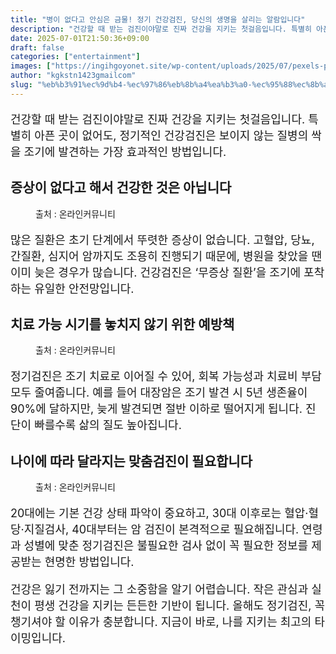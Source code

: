 ```yaml
---
title: "병이 없다고 안심은 금물! 정기 건강검진, 당신의 생명을 살리는 알람입니다"
description: "건강할 때 받는 검진이야말로 진짜 건강을 지키는 첫걸음입니다. 특별히 아픈 곳이 없어도, 정기적인 건강검진은 보이지 않는 질병의 싹을 조기에 발견하는 가장 효과적인 방법입니다."
date: 2025-07-01T21:50:36+09:00
draft: false
categories: ["entertainment"]
images: ["https://ingihgoyonet.site/wp-content/uploads/2025/07/pexels-pixabay-40568-1-1024x683.jpg", "https://ingihgoyonet.site/wp-content/uploads/2025/07/pexels-lazymonkey-1164531-1024x683.jpg", "https://ingihgoyonet.site/wp-content/uploads/2025/07/pexels-karolina-grabowska-4386467-1-683x1024.jpg"]
author: "kgkstn1423gmailcom"
slug: "%eb%b3%91%ec%9d%b4-%ec%97%86%eb%8b%a4%ea%b3%a0-%ec%95%88%ec%8b%ac%ec%9d%80-%ea%b8%88%eb%ac%bc-%ec%a0%95%ea%b8%b0-%ea%b1%b4%ea%b0%95%ea%b2%80%ec%a7%84-%eb%8b%b9%ec%8b%a0%ec%9d%98-%ec%83%9d%eb%aa%85"
---
```


<p style="font-size:18px">건강할 때 받는 검진이야말로 진짜 건강을 지키는 첫걸음입니다. 특별히 아픈 곳이 없어도, 정기적인 건강검진은 보이지 않는 질병의 싹을 조기에 발견하는 가장 효과적인 방법입니다.</p> <h2 >증상이 없다고 해서 건강한 것은 아닙니다</h2> <figure ><img src="https://ingihgoyonet.site/wp-content/uploads/2025/07/pexels-pixabay-40568-1-1024x683.jpg" alt="" style="aspect-ratio:16/9;object-fit:cover"/><figcaption >출처 : 온라인커뮤니티</figcaption></figure> <p style="font-size:18px">많은 질환은 초기 단계에서 뚜렷한 증상이 없습니다. 고혈압, 당뇨, 간질환, 심지어 암까지도 조용히 진행되기 때문에, 병원을 찾았을 땐 이미 늦은 경우가 많습니다. 건강검진은 ‘무증상 질환’을 조기에 포착하는 유일한 안전망입니다.</p> <h2 >치료 가능 시기를 놓치지 않기 위한 예방책</h2> <figure ><img src="https://ingihgoyonet.site/wp-content/uploads/2025/07/pexels-lazymonkey-1164531-1024x683.jpg" alt="" style="aspect-ratio:16/9;object-fit:cover"/><figcaption >출처 : 온라인커뮤니티</figcaption></figure> <p style="font-size:18px">정기검진은 조기 치료로 이어질 수 있어, 회복 가능성과 치료비 부담 모두 줄여줍니다. 예를 들어 대장암은 조기 발견 시 5년 생존율이 90%에 달하지만, 늦게 발견되면 절반 이하로 떨어지게 됩니다. 진단이 빠를수록 삶의 질도 높아집니다.</p> <h2 >나이에 따라 달라지는 맞춤검진이 필요합니다</h2> <figure ><img src="https://ingihgoyonet.site/wp-content/uploads/2025/07/pexels-karolina-grabowska-4386467-1-683x1024.jpg" alt="" style="aspect-ratio:16/9;object-fit:cover"/><figcaption >출처 : 온라인커뮤니티</figcaption></figure> <p style="font-size:18px">20대에는 기본 건강 상태 파악이 중요하고, 30대 이후로는 혈압·혈당·지질검사, 40대부터는 암 검진이 본격적으로 필요해집니다. 연령과 성별에 맞춘 정기검진은 불필요한 검사 없이 꼭 필요한 정보를 제공받는 현명한 방법입니다.</p> <p style="font-size:18px">건강은 잃기 전까지는 그 소중함을 알기 어렵습니다. 작은 관심과 실천이 평생 건강을 지키는 든든한 기반이 됩니다. 올해도 정기검진, 꼭 챙기셔야 할 이유가 충분합니다. 지금이 바로, 나를 지키는 최고의 타이밍입니다.</p>